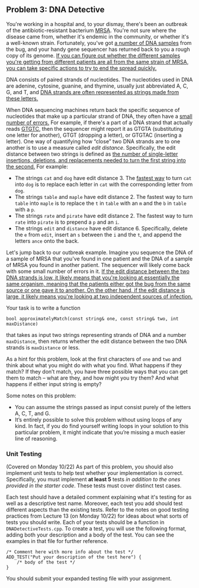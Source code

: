 ## Problem 3: DNA Detective

You're working in a hospital and, to your dismay, there's been an outbreak of the antibiotic-resistant bacterium [MRSA](https://en.wikipedia.org/wiki/Methicillin-resistant_Staphylococcus_aureus). You're not sure where the disease came from, whether it's endemic in the community, or whether it's a well-known strain. Fortunately, you've got <u>a number of DNA samples</u> from the bug, and your handy gene sequencer has returned back to you a rough copy of its genome. <u>If you can figure out whether the different samples you're getting from different patients are all from the same strain of MRSA, you can take specific actions to try to [end the spread quickly](https://www.cam.ac.uk/research/news/bacterial-dna-sequence-used-to-map-an-infection-outbreak).</u>

DNA consists of paired strands of nucleotides. The nucleotides used in DNA are adenine, cytosine, guanine, and thymine, usually just abbreviated A, C, G, and T, and <u>DNA strands are often represented as strings made from these letters.</u>

When DNA sequencing machines return back the specific sequence of nucleotides that make up a particular strand of DNA, they often have a <u>small number of errors.</u> For example, if there's a part of a DNA strand that actually reads [GTGTC](http://www.girlsteachinggirlstocode.org/), then the sequencer might report it as GTGTA (substituting one letter for another), GTGT (dropping a letter), or GTGTAC (inserting a letter). One way of quantifying how “close” two DNA strands are to one another is to use a measure called *edit distance*. Specifically, the edit distance between two strings is defined as <u>the number of single-letter insertions, deletions, and replacements needed to turn the first string into the second.</u> For example:

- The strings `cat` and `dog` have edit distance 3. The <u>fastest way</u> to turn `cat` into `dog` is to replace each letter in `cat` with the corresponding letter from `dog`.
- The strings `table` and `maple` have edit distance 2. The fastest way to turn `table` into `maple` is to replace the `t` in `table` with an `m` and the `b` in `table` with a `p`.
- The strings `rate` and `pirate` have edit distance 2. The fastest way to turn `rate` into `pirate` is to prepend a `p` and an `i`.
- The strings `edit` and `distance` have edit distance 6. Specifically, delete the `e` from `edit`, insert an `s` between the `i` and the `t`, and append the letters `ance` onto the back.

Let's jump back to our outbreak example. Imagine you sequence the DNA of a sample of MRSA that you've found in one patient and the DNA of a sample of MRSA you found in another patient. The sequencer will likely come back with some small number of errors in it. <u>If the edit distance between the two DNA strands is low, it likely means that you're looking at essentially the same organism, meaning that the patients either got the bug from the same source or one gave it to another. On the other hand, if the edit distance is large, it likely means you're looking at two independent sources of infection.</u>

Your task is to write a function

```
bool approximatelyMatch(const string& one, const string& two, int maxDistance)
```

that takes as input two strings representing strands of DNA and a number `maxDistance`, then returns whether the edit distance between the two DNA strands is `maxDistance` or less.

As a hint for this problem, look at the first characters of `one` and `two` and think about what you might do with what you find. What happens if they match? If they don’t match, you have three possible ways that you can get them to match – what are they, and how might you try them? And what happens if either input string is empty?

Some notes on this problem:

- You can assume the strings passed as input consist purely of the letters A, C, T, and G.
- It’s entirely possible to solve this problem without using loops of any kind. In fact, if you do find yourself writing loops in your solution to this particular problem, it might indicate that you’re missing a much easier line of reasoning.

### Unit Testing

(Covered on Monday 10/22) As part of this problem, you should also implement unit tests to help test whether your implementation is correct. Specifically, you must implement **at least 5** tests *in addition to the ones provided in the starter code*. These tests must cover distinct test cases.

Each test should have a detailed comment explaining what it's testing for as well as a descriptive test name. Moreover, each test you add should test different aspects than the existing tests. Refer to the notes on good testing practices from Lecture 13 (on Monday 10/22) for ideas about what sorts of tests you should write. Each of your tests should be a function in `DNADetectiveTests.cpp`. To create a test, you will use the following format, adding both your description and a body of the test. You can see the examples in that file for further reference.

```
/* Comment here with more info about the test */
ADD_TEST("Put your description of the test here") {
	/* body of the test */
}
```

You should submit your expanded testing file with your assignment.